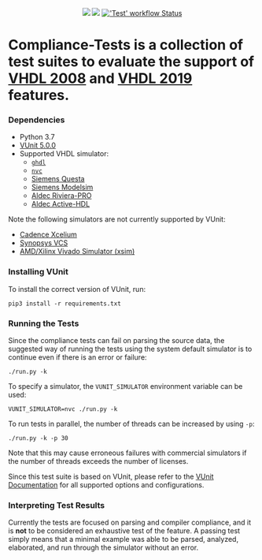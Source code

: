 <p align="center">
  <a title="Documentation" href="https://VHDL.github.io/Compliance-Tests"><img src="https://img.shields.io/website.svg?label=VHDL.github.io%2FCompliance-Tests&longCache=true&style=flat-square&url=http%3A%2F%2FVHDL.github.io%2FCompliance-Tests%2Findex.html&logo=GitHub"></a><!--
  -->
  <a title="Join the chat at https://gitter.im/vhdl/General" href="https://gitter.im/vhdl/General?utm_source=badge&utm_medium=badge&utm_campaign=pr-badge&utm_content=badge"><img src="https://img.shields.io/badge/Chat-on%20gitter-4db797.svg?longCache=true&style=flat-square&logo=gitter&logoColor=e8ecef"></a><!--
  -->
  <a title="'Test' workflow Status" href="https://github.com/VHDL/Compliance-Tests/actions/workflows/Test.yml"><img alt="'Test' workflow Status" src="https://img.shields.io/github/actions/workflow/status/VHDL/Compliance-Tests/Test.yml?branch=main&longCache=true&style=flat-square&label=Test&logo=github%20actions&logoColor=fff"></a><!--
  -->
</p>

**Compliance-Tests** is a collection of test suites to evaluate the support of [VHDL 2008](https://standards.ieee.org/standard/1076-2008.html) and [VHDL 2019](https://standards.ieee.org/standard/1076-2019.html) features.
=======

### Dependencies
- Python 3.7
- [VUnit 5.0.0](https://github.com/VUnit/vunit)
- Supported VHDL simulator:
  - [`ghdl`](https://github.com/ghdl/ghdl)
  - [`nvc`](https://github.com/nickg/nvc)
  - [Siemens Questa](https://eda.sw.siemens.com/en-US/ic/questa/simulation/advanced-simulator/)
  - [Siemens Modelsim](https://eda.sw.siemens.com/en-US/ic/modelsim/)
  - [Aldec Riviera-PRO](https://www.aldec.com/en/products/functional_verification/riviera-pro)
  - [Aldec Active-HDL](https://www.aldec.com/en/products/fpga_simulation/active-hdl)

Note the following simulators are not currently supported by VUnit:
- [Cadence Xcelium](https://www.cadence.com/en_US/home/tools/system-design-and-verification/simulation-and-testbench-verification/xcelium-simulator.html)
- [Synopsys VCS](https://www.synopsys.com/verification/simulation/vcs.html)
- [AMD/Xilinx Vivado Simulator (xsim)](https://www.xilinx.com)

### Installing VUnit
To install the correct version of VUnit, run:

```
pip3 install -r requirements.txt
```

### Running the Tests
Since the compliance tests can fail on parsing the source data, the suggested
way of running the tests using the system default simulator is to continue even
if there is an error or failure:
```
./run.py -k
```

To specify a simulator, the `VUNIT_SIMULATOR` environment variable can be used:
```
VUNIT_SIMULATOR=nvc ./run.py -k
```

To run tests in parallel, the number of threads can be increased by using `-p`:
```
./run.py -k -p 30
```

Note that this may cause erroneous failures with commercial simulators if the
number of threads exceeds the number of licenses.

Since this test suite is based on VUnit, please refer to the [VUnit
Documentation](https://vunit.github.io/) for all supported options and
configurations.

### Interpreting Test Results
Currently the tests are focused on parsing and compiler compliance, and it is
**not** to be considered an exhaustive test of the feature.  A passing test
simply means that a minimal example was able to be parsed, analyzed,
elaborated, and run through the simulator without an error.

